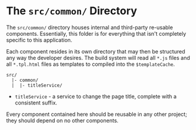# The `src/common/` Directory

The `src/common/` directory houses internal and third-party re-usable
components. Essentially, this folder is for everything that isn't completely
specific to this application.

Each component resides in its own directory that may then be structured any way
the developer desires. The build system will read all `*.js` files and all 
`*.tpl.html` files as templates to compiled into the `$templateCache`.

```
src/
  |- common/
  |  |- titleService/
```

- `titleService` - a service to change the page title, complete with a
  consistent suffix.

Every component contained here should be reusable in any other 
project; they should depend on no other components.
